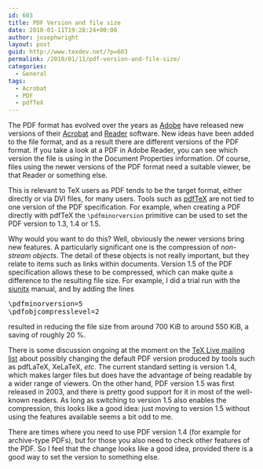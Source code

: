 ```yaml
---
id: 603
title: PDF Version and file size
date: 2010-01-11T19:28:24+00:00
author: josephwright
layout: post
guid: http://www.texdev.net/?p=603
permalink: /2010/01/11/pdf-version-and-file-size/
categories:
  - General
tags:
  - Acrobat
  - PDF
  - pdfTeX
---
```

The PDF format has evolved over the years as <a title="Adobe" href="http://www.adobe.com/">Adobe</a> have released new versions of their <a title="Adobe Acrobat" href="http://www.adobe.com/products/acrobat/">Acrobat</a> and <a title="Adobe Reader" href="http://get.adobe.com/uk/reader/">Reader</a> software. New ideas have been added to the file format, and as a result there are different versions of the PDF format. If you take a look at a PDF in Adobe Reader, you can see which version the file is using in the Document Properties information. Of course, files using the newer versions of the PDF format need a suitable viewer, be that Reader or something else.

This is relevant to TeX users as PDF tends to be the target format, either directly or via DVI files, for many users. Tools such as <a title="pdfTeX" href="http://www.pdftex.org/">pdfTeX</a> are not tied to one version of the PDF specification. For example, when creating a PDF directly with pdfTeX the <code>\pdfminorversion</code> primitive can be used to set the PDF version to 1.3, 1.4 or 1.5.

Why would you want to do this? Well, obviously the newer versions bring new features. A particularly significant one is the compression of <em>non-stream objects</em>. The detail of these objects is not really important, but they relate to items such as links within documents. Version 1.5 of the PDF specification allows these to be compressed, which can make quite a difference to the resulting file size. For example, I did a trial run with the <a title="A comprehensive (SI) units package" href="http://tug.ctan.org/pkg/siunitx">siunitx</a> manual, and by adding the lines
<pre>\pdfminorversion=5
\pdfobjcompresslevel=2
</pre>
resulted in reducing the file size from around 700 KiB to around 550 KiB, a saving of roughly 20 %.

There is some discussion ongoing at the moment on the <a title="TeX Live development and testings" href="http://tug.org/mailman/listinfo/tex-live">TeX Live mailing list</a> about possibly changing the default PDF version produced by tools such as pdfLaTeX, XeLaTeX, <em>etc</em>. The current standard setting is version 1.4, which makes larger files but does have the advantage of being readable by a wider range of viewers. On the other hand, PDF version 1.5 was first released in 2003, and there is pretty good support for it in most of the well-known readers. As long as switching to version 1.5 also enables the compression, this looks like a good idea: just moving to version 1.5 without using the features available seems a bit odd to me.

There are times where you need to use PDF version 1.4 (for example for archive-type PDFs), but for those you also need to check other features of the PDF. So I feel that the change looks like a good idea, provided there is a good way to set the version to something else.